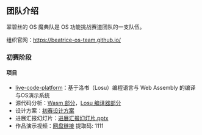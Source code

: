 ## 团队介绍

翠碧丝的 OS 魔典队是 OS 功能挑战赛道团队的一支队伍。

组织官网：https://beatrice-os-team.github.io/

### 初赛阶段

#### 项目

- [live-code-platform](https://github.com/beatrice-os-team/live-code-platform)：基于洛书（Losu）编程语言与 Web Assembly 的编译与OS演示系统
- 源代码分析：[Wasm 部分](https://beatrice-os-team.github.io/docs/frontend/live-code-platform/)，[Losu 编译器部分](https://beatrice-os-team.github.io/docs/compiler/losu-source-code-analysis/)
- 设计方案：[初赛设计方案](https://beatrice-os-team.github.io/docs/initial-design-plan/)
- 进展汇报幻灯片：[进展汇报幻灯片.pptx](https://github.com/beatrice-os-team/.github/raw/refs/heads/main/assets/%E8%BF%9B%E5%B1%95%E6%B1%87%E6%8A%A5%E5%B9%BB%E7%81%AF%E7%89%87.pptx)
- 作品演示视频：[网盘链接](https://pan.baidu.com/s/1qiBVzdVAqfo5TtBYDqAK0w) 提取码: 1111

